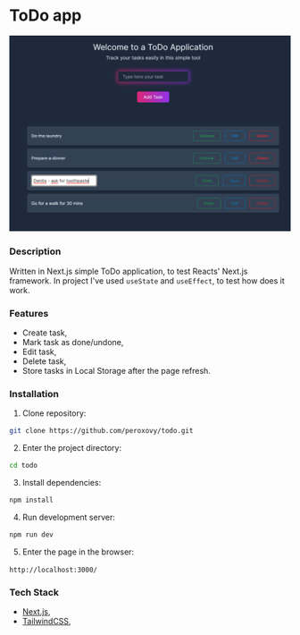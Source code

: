 # ToDo app

![Screenshot](screenshot.png)

### Description

Written in Next.js simple ToDo application, to test Reacts' Next.js framework.
In project I've used `useState` and `useEffect`, to test how does it work. 

### Features

- Create task,
- Mark task as done/undone,
- Edit task,
- Delete task,
- Store tasks in Local Storage after the page refresh.

### Installation

1. Clone repository:

```bash
git clone https://github.com/peroxovy/todo.git
```

2. Enter the project directory:

```bash
cd todo
```

3. Install dependencies:

```bash
npm install
```

4. Run development server:

```bash
npm run dev
```

5. Enter the page in the browser:

`http://localhost:3000/ `

### Tech Stack

- [Next.js](https://nextjs.org/),
- [TailwindCSS](https://tailwindcss.com/),